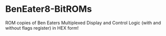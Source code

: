 # BenEater8-BitROMs
ROM copies of Ben Eaters Multiplexed Display and Control Logic (with and without flags register) in HEX form!
